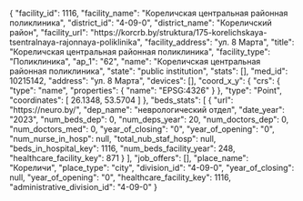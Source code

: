 {
    "facility_id": 1116,
    "facility_name": "Кореличская центральная районная поликлиника",
    "district_id": "4-09-0",
    "district_name": "Кореличский район",
    "facility_url": "https:\/\/korcrb.by\/struktura\/175-korelichskaya-tsentralnaya-rajonnaya-poliklinika",
    "facility_address": "ул. 8 Марта",
    "title": "Кореличская центральная районная поликлиника",
    "facility_type": "Поликлиника",
    "ap_1": "62",
    "name": "Кореличская центральная районная поликлиника",
    "state": "public institution",
    "stats": [],
    "med_id": 10215142,
    "address": "ул. 8 Марта",
    "devices": [],
    "coord_x_y": {
        "crs": {
            "type": "name",
            "properties": {
                "name": "EPSG:4326"
            }
        },
        "type": "Point",
        "coordinates": [
            26.1348,
            53.5704
        ]
    },
    "beds_stats": [
        {
            "url": "https:\/\/neuro.by\/",
            "dep_name": "неврологический отдел",
            "date_year": "2023",
            "num_beds_dep": 0,
            "num_deps_year": 20,
            "num_doctors_dep": 0,
            "num_doctors_med": 0,
            "year_of_closing": "0",
            "year_of_opening": "0",
            "num_nurse_in_hosp": null,
            "total_nub_staf_hosp": null,
            "beds_in_hospital_key": 1116,
            "num_beds_facility_year": 248,
            "healthcare_facility_key": 871
        }
    ],
    "job_offers": [],
    "place_name": "Кореличи",
    "place_type": "city",
    "division_id": "4-09-0",
    "year_of_closing": null,
    "year_of_opening": "0",
    "healthcare_facility_key": 1116,
    "administrative_division_id": "4-09-0"
}